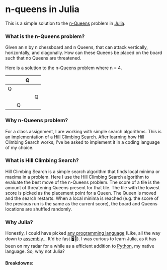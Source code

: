 # n-queens in Julia
This is a simple solution to the [n-Queens](https://en.wikipedia.org/wiki/N_queens) problem in [Julia](https://en.wikipedia.org/wiki/Julia_(programming_language)).

### What is the n-Queens problem?

Given an n by n chessboard and n Queens, that can attack vertically, horizontally, and diagonally. How can these Queens be placed on the board such that no Queens are threatened. 

Here is a solution to the n-Queens problem where n = 4.

&nbsp;|&nbsp;|Q|&nbsp;|
-|-|-|-
Q|&nbsp;|&nbsp;|&nbsp;
&nbsp;|&nbsp;|&nbsp;|Q
&nbsp;|Q|&nbsp;|&nbsp;


### Why n-Queens problem?
For a class assignment, I are working with simple search algorithms. This is an implementation of a [Hill Climbing Search](https://en.wikipedia.org/wiki/Hill_climbing). After learning how Hill Climbing Search works, I've be asked to implement it in a coding language of my choice.

### What is Hill Climbing Search?
Hill Climbing Search is a simple search algorithm that finds local minima or maxima in a problem. Here I use the Hill Climbing Search algorithm to evaluate the best move of the n-Queens problem. The score of a tile is the amount of threatening Queens present for that tile. The tile with the lowest score is picked as the placement point for a Queen. The Queen is moved and the search restarts. When a local minima is reached (e.g. the score of the previous run is the same as the current score), the board and Queens locations are shuffled randomly.

### Why Julia?
Honestly, I could have picked [any programming language](https://en.wikipedia.org/wiki/List_of_programming_languages) (Like, all the way down to [assembly](https://en.wikipedia.org/wiki/Assembly_language)... It'd be fast 🖥💨). I was curious to learn Julia, as it has been on my radar for a while as a efficient addition to [Python](https://en.wikipedia.org/wiki/Python_(programming_language)), my native language. So, why not Julia?

#### Breakdowns: